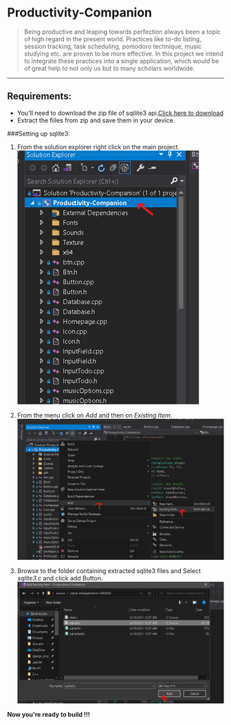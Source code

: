 # Productivity-Companion
>Being productive and leaping towards perfection always been a topic of high regard in the present world. Practices like to-do listing, session tracking, task scheduling, pomodoro technique, music studying etc. are proven to be more effective. In this project we intend to integrate these practices into a single application, which would be of great help to not only us but to many scholars worldwide.
---
## Requirements:
- You'll need to download the zip file of sqilite3 api.[Click here to download ](https://www.sqlite.org/2021/sqlite-amalgamation-3360000.zip)
- Extract the fiiles from zip and save them in your device.

###Setting up sqlite3:
1. From the solution explorer right click on the main project.![step 1](./README/step1.png)

1. From the menu click on *Add* and then on *Existing Item*. ![Step 2](./README/step2.png)

1. Browse to the folder containing extracted sqlite3 files and Select *sqlite3.c* and click add Button. ![Step 3](./README/add_sqlite3.png)

**Now you're ready to build !!!**